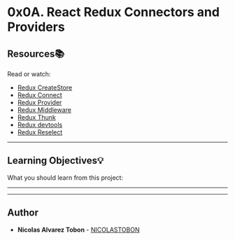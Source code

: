 # 0x0A. React Redux Connectors and Providers

## Resources:books:
Read or watch:
* [Redux CreateStore](https://intranet.hbtn.io/rltoken/ezOIwQ7R2RBMzASkh8Cfzw)
* [Redux Connect](https://intranet.hbtn.io/rltoken/ezOIwQ7R2RBMzASkh8Cfzw)
* [Redux Provider](https://intranet.hbtn.io/rltoken/Nhrk2prPF7lFFe6sGnXdSg)
* [Redux Middleware](https://intranet.hbtn.io/rltoken/IwiBoZybZg9B2LKS8Dpmww)
* [Redux Thunk](https://intranet.hbtn.io/rltoken/dgy2f3oOXRcDavpe79jd7Q)
* [Redux devtools](https://intranet.hbtn.io/rltoken/HwDiHlSEfeq-H-XezuGmpg)
* [Redux Reselect](https://intranet.hbtn.io/rltoken/wgvFCxnIre8iWrbfPDymgA)

---
## Learning Objectives:bulb:
What you should learn from this project:

---
---

## Author
* **Nicolas Alvarez Tobon** - [NICOLASTOBON](https://github.com/NICOLASTOBON)